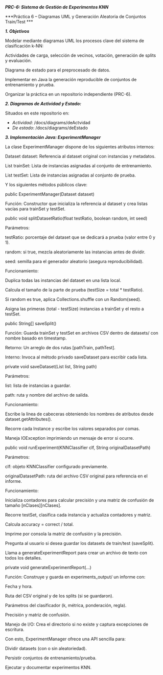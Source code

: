 ***PRC-6: Sistema de Gestión de Experimentos KNN***

***Práctica 6 – Diagramas UML y Generación Aleatoria de Conjuntos Train/Test ***


***1. Objetivos***

Modelar mediante diagramas UML los procesos clave del sistema de clasificación k-NN:

Actividades de carga, selección de vecinos, votación, generación de splits y evaluación.

Diagrama de estado para el preprocesado de datos.

Implementar en Java la generación reproducible de conjuntos de entrenamiento y prueba.

Organizar la práctica en un repositorio independiente (PRC-6).


***2. Diagramas de Actividad y Estado:***

Situados en este repositorio en:

- *Actividad*: /docs/diagrams/deActvidad
- *De estado*: /docs/diagrams/deEstado


***3. Implementación Java: ExperimentManager***

La clase ExperimentManager dispone de los siguientes atributos internos:

Dataset dataset: Referencia al dataset original con instancias y metadatos.

List<Instance> trainSet: Lista de instancias asignadas al conjunto de entrenamiento.

List<Instance> testSet: Lista de instancias asignadas al conjunto de prueba.

Y los siguientes métodos públicos clave:

public ExperimentManager(Dataset dataset)

Función: Constructor que inicializa la referencia al dataset y crea listas vacías para trainSet y testSet.

public void splitDatasetRatio(float testRatio, boolean random, int seed)

Parámetros:

testRatio: porcentaje del dataset que se dedicará a prueba (valor entre 0 y 1).

random: si true, mezcla aleatoriamente las instancias antes de dividir.

seed: semilla para el generador aleatorio (asegura reproducibilidad).

Funcionamiento:

Duplica todas las instancias del dataset en una lista local.

Calcula el tamaño de la parte de prueba (testSize = total * testRatio).

Si random es true, aplica Collections.shuffle con un Random(seed).

Asigna las primeras (total - testSize) instancias a trainSet y el resto a testSet.

public String[] saveSplit()

Función: Guarda trainSet y testSet en archivos CSV dentro de datasets/ con nombre basado en timestamp.

Retorno: Un arreglo de dos rutas [pathTrain, pathTest].

Interno: Invoca al método privado saveDataset para escribir cada lista.

private void saveDataset(List<Instance> list, String path)

Parámetros:

list: lista de instancias a guardar.

path: ruta y nombre del archivo de salida.

Funcionamiento:

Escribe la línea de cabeceras obteniendo los nombres de atributos desde dataset.getAttributes().

Recorre cada Instance y escribe los valores separados por comas.

Maneja IOException imprimiendo un mensaje de error si ocurre.

public void runExperiment(KNNClassifier clf, String originalDatasetPath)

Parámetros:

clf: objeto KNNClassifier configurado previamente.

originalDatasetPath: ruta del archivo CSV original para referencia en el informe.

Funcionamiento:

Inicializa contadores para calcular precisión y una matriz de confusión de tamaño [nClases][nClases].

Recorre testSet, clasifica cada instancia y actualiza contadores y matriz.

Calcula accuracy = correct / total.

Imprime por consola la matriz de confusión y la precisión.

Pregunta al usuario si desea guardar los datasets de train/test (saveSplit).

Llama a generateExperimentReport para crear un archivo de texto con todos los detalles.

private void generateExperimentReport(...)

Función: Construye y guarda en experiments_output/ un informe con:

Fecha y hora.

Ruta del CSV original y de los splits (si se guardaron).

Parámetros del clasificador (k, métrica, ponderación, regla).

Precisión y matriz de confusión.

Manejo de I/O: Crea el directorio si no existe y captura excepciones de escritura.

Con esto, ExperimentManager ofrece una API sencilla para:

Dividir datasets (con o sin aleatoriedad).

Persistir conjuntos de entrenamiento/prueba.

Ejecutar y documentar experimentos KNN.
